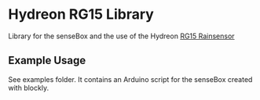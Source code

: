 # Hydreon RG15 Library

Library for the senseBox and the use of the Hydreon [RG15 Rainsensor](https://rainsensors.com/products/rg-15/)

## Example Usage

See examples folder. It contains an Arduino script for the senseBox created with blockly.